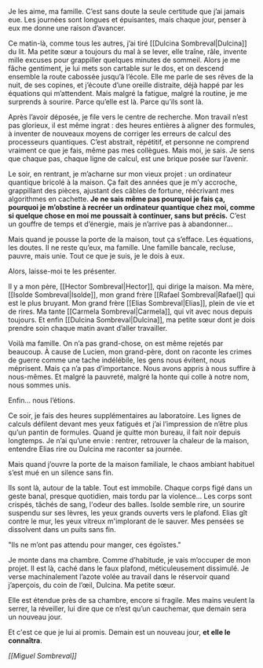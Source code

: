 Je les aime, ma famille. C’est sans doute la seule certitude que j’ai jamais eue. Les journées sont longues et épuisantes, mais chaque jour, penser à eux me donne une raison d’avancer.

Ce matin-là, comme tous les autres, j’ai tiré [[Dulcina Sombreval|Dulcina]] du lit. Ma petite sœur a toujours du mal à se lever, elle traîne, râle, invente mille excuses pour grappiller quelques minutes de sommeil. Alors je me fâche gentiment, je lui mets son cartable sur le dos, et on descend ensemble la route cabossée jusqu’à l’école. Elle me parle de ses rêves de la nuit, de ses copines, et j’écoute d’une oreille distraite, déjà happé par les équations qui m’attendent. Mais malgré la fatigue, malgré la routine, je me surprends à sourire. Parce qu’elle est là. Parce qu’ils sont là.

Après l’avoir déposée, je file vers le centre de recherche. Mon travail n’est pas glorieux, il est même ingrat : des heures entières à aligner des formules, à inventer de nouveaux moyens de corriger les erreurs de calcul des processeurs quantiques. C’est abstrait, répétitif, et personne ne comprend vraiment ce que je fais, même pas mes collègues. Mais moi, je sais. Je sens que chaque pas, chaque ligne de calcul, est une brique posée sur l’avenir.

Le soir, en rentrant, je m’acharne sur mon vieux projet : un ordinateur quantique bricolé à la maison. Ça fait des années que je m’y accroche, grappillant des pièces, ajustant des câbles de fortune, réécrivant mes algorithmes en cachette. **Je ne sais même pas pourquoi je fais ça, pourquoi je m’obstine à recréer un ordinateur quantique chez moi, comme si quelque chose en moi me poussait à continuer, sans but précis.** C’est un gouffre de temps et d’énergie, mais je n’arrive pas à abandonner…

Mais quand je pousse la porte de la maison, tout ça s’efface. Les équations, les doutes. Il ne reste qu’eux, ma famille. Une famille bancale, recluse, pauvre, mais unie. Tout ce que je suis, je le dois à eux.

Alors, laisse-moi te les présenter.

Il y a mon père, [[Hector Sombreval|Hector]], qui dirige la maison. Ma mère, [[Isolde Sombreval|Isolde]], mon grand frère [[Rafael Sombreval|Rafael]] qui est le plus bruyant. Mon grand frère [[Elias Sombreval|Elias]], plein de vie et de rires. Ma tante [[Carmela Sombreval|Carmela]], qui vit avec nous depuis toujours. Et enfin [[Dulcina Sombreval|Dulcina]], ma petite sœur dont je dois prendre soin chaque matin avant d’aller travailler.

Voilà ma famille. On n’a pas grand-chose, on est même rejetés par beaucoup. À cause de Lucien, mon grand-père, dont on raconte les crimes de guerre comme une tache indélébile, les gens nous évitent, nous méprisent. Mais ça n’a pas d’importance. Nous avons appris à nous suffire à nous-mêmes. Et malgré la pauvreté, malgré la honte qui colle à notre nom, nous sommes unis.

Enfin… nous l’étions.

Ce soir, je fais des heures supplémentaires au laboratoire. Les lignes de calculs défilent devant mes yeux fatigués et j’ai l’impression de n’être plus qu’un pantin de formules. Quand je quitte mon bureau, il fait noir depuis longtemps. Je n’ai qu’une envie : rentrer, retrouver la chaleur de la maison, entendre Elias rire ou Dulcina me raconter sa journée.

Mais quand j’ouvre la porte de la maison familiale, le chaos ambiant habituel s’est mué en un silence sans fin.

Ils sont là, autour de la table. Tout est immobile. Chaque corps figé dans un geste banal, presque quotidien, mais tordu par la violence… Les corps sont crispés, tâchés de sang, l'odeur des balles.
Isolde semble rire, un sourire suspendu sur ses lèvres, les yeux grands ouverts vers le plafond. Elias gît contre le mur, les yeux vitreux m'implorant de le sauver. Mes pensées se dissolvent dans un puits sans fin.

"Ils ne m’ont pas attendu pour manger, ces égoïstes."

Je monte dans ma chambre. Comme d’habitude, je vais m’occuper de mon projet. Il est là, caché dans le faux plafond, méticuleusement dissimulé. Je verse machinalement l’azote volée au travail dans le réservoir quand j’aperçois, du coin de l’œil, Dulcina. Ma petite sœur.

Elle est étendue près de sa chambre, encore si fragile. Mes mains veulent la serrer, la réveiller, lui dire que ce n’est qu’un cauchemar, que demain sera un nouveau jour.

Et c'est ce que je lui ai promis.
Demain est un nouveau jour, **et elle le connaîtra**.

*[[Miguel Sombreval]]*
